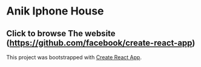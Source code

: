 # Anik Iphone House

## Click to browse The website (https://github.com/facebook/create-react-app)

This project was bootstrapped with [Create React App](https://github.com/facebook/create-react-app).

